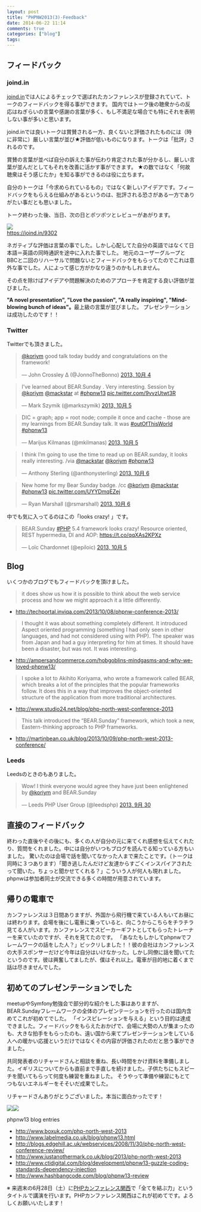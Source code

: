 ```yaml
---
layout: post
title: "PHPNW2013(3)-Feedback"
date: 2014-06-22 11:14
comments: true
categories: ["blog"]
tags:
---
```


## フィードバック

### joind.in

<a href="joind.in">joind.in</a>では人によるチェックで選ばれたカンファレンスが登録されていて、トークのフィードバックを得る事ができます。
国内ではトーク後の聴衆からの反応はねぎらいの言葉や感謝の言葉が多く、もし不満足な場合でも特にそれを表明しない事が多いと思います。

joind.inでは良いトークは賞賛される一方、良くないと評価されたものには（時に非常に）厳しい言葉が並び★評価が低いものになります。トークは「批評」されるのです。

賞賛の言葉が並べば自分の訴えた事が伝わり肯定された事が分かるし、厳しい言葉が並んだとしてもそれを改善に活かす事ができます。
★の数ではなく「何故聴衆はそう感じたか」を知る事ができるのは役に立ちます。

自分のトークは「今求められているもの」ではなく新しいアイデアです。フィードバックをもらえる仕組みがあるというのは、批評される恐さがある一方でありがたい事だとも思いました。

トーク終わった後、当日、次の日とポツポツとレビューがあがります。

<a href="https://joind.in/9302"><img src="/images/phpnw13/joindin.png"><br>
https://joind.in/9302</a>

ネガティブな評価は言葉の事でした。しかし心配してた自分の英語ではなくて日本語＝英語の同時通訳を途中に入れた事でした。
地元のユーザーグループとBBCと二回のリハーサルで問題ないとフィードバックをもらってたのでこれは意外な事でした。人によって感じ方がかなり違うのかもしれません。

その点を除けばアイデアや問題解決のためのアプローチを肯定する良い評価が並びました。

<b>"A novel presentation", "Love the passion", "A really inspiring", "Mind-blowing bunch of ideas"。</b>最上級の言葉が並びました。
プレゼンテーションは成功したのです！！


### Twitter

Twitterでも頂きました。


<blockquote class="twitter-tweet" lang="ja"><p><a href="https://twitter.com/koriym">@koriym</a> good talk today buddy and congratulations on the framework!</p>&mdash; John Crossley ∆ (@JonnoTheBonno) <a href="https://twitter.com/JonnoTheBonno/statuses/386174891222786048">2013, 10月 4</a></blockquote>
<script async src="//platform.twitter.com/widgets.js" charset="utf-8"></script>

<blockquote class="twitter-tweet" lang="ja"><p>I&#39;ve learned about BEAR.Sunday . Very interesting. Session by <a href="https://twitter.com/koriym">@koriym</a> <a href="https://twitter.com/mackstar">@mackstar</a> at <a href="https://twitter.com/search?q=%23phpnw13&amp;src=hash">#phpnw13</a> <a href="http://t.co/9vvzUtwt3R">pic.twitter.com/9vvzUtwt3R</a></p>&mdash; Mark Szymik (@markszymik) <a href="https://twitter.com/markszymik/statuses/386502810051026944">2013, 10月 5</a></blockquote>
<script async src="//platform.twitter.com/widgets.js" charset="utf-8"></script>

<blockquote class="twitter-tweet" lang="ja"><p>DIC = graph; app = root node; compile it once and cache - those are my learnings from BEAR.Sunday talk. It was <a href="https://twitter.com/search?q=%23outOfThisWorld&amp;src=hash">#outOfThisWorld</a> <a href="https://twitter.com/search?q=%23phpnw13&amp;src=hash">#phpnw13</a></p>&mdash; Marijus Kilmanas (@mkilmanas) <a href="https://twitter.com/mkilmanas/statuses/386509192670244864">2013, 10月 5</a></blockquote>
<script async src="//platform.twitter.com/widgets.js" charset="utf-8"></script>

<blockquote class="twitter-tweet" lang="ja"><p>I think I’m going to use the time to read up on BEAR.sunday, it looks really interesting. /via <a href="https://twitter.com/mackstar">@mackstar</a> <a href="https://twitter.com/koriym">@koriym</a> <a href="https://twitter.com/search?q=%23phpnw13&amp;src=hash">#phpnw13</a></p>&mdash; Anthony Sterling (@anthonysterling) <a href="https://twitter.com/anthonysterling/statuses/386728438880813057">2013, 10月 6</a></blockquote>
<script async src="//platform.twitter.com/widgets.js" charset="utf-8"></script>

<blockquote class="twitter-tweet" lang="ja"><p>New home for my Bear Sunday badge. /cc <a href="https://twitter.com/koriym">@koriym</a> <a href="https://twitter.com/mackstar">@mackstar</a> <a href="https://twitter.com/search?q=%23phpnw13&amp;src=hash">#phpnw13</a> <a href="http://t.co/UYYDmqEZej">pic.twitter.com/UYYDmqEZej</a></p>&mdash; Ryan Marshall (@rsmarshall) <a href="https://twitter.com/rsmarshall/statuses/386866175277551617">2013, 10月 6</a></blockquote>
<script async src="//platform.twitter.com/widgets.js" charset="utf-8"></script>

中でも気に入ってるのはこの「looks crazy! 」です。

<blockquote class="twitter-tweet" data-cards="hidden" lang="ja"><p>BEAR.Sunday <a href="https://twitter.com/search?q=%23PHP&amp;src=hash">#PHP</a> 5.4 framework looks crazy! Resource oriented, REST hypermedia, DI and AOP: <a href="https://t.co/qqXAs2KPXz">https://t.co/qqXAs2KPXz</a></p>&mdash; Loïc Chardonnet (@epiloic) <a href="https://twitter.com/epiloic/statuses/386520372503257088">2013, 10月 5</a></blockquote>
<script async src="//platform.twitter.com/widgets.js" charset="utf-8"></script>

## Blog

いくつかのブログでもフィードバックを頂けました。

> it does show us how it is possible to think about the web service process and how we might approach it a little differently.

- http://techportal.inviqa.com/2013/10/08/phpnw-conference-2013/


> I thought it was about something completely different. It introduced Aspect oriented programming (something I had only seen in other languages, and had not considered using with PHP). The speaker was from Japan and had a guy interpreting for him at times. It should have been a disaster, but was not. It was interesting.

- http://ampersandcommerce.com/hobgoblins-mindgasms-and-why-we-loved-phpnw13/

> I spoke a lot to Akihito Koriyama, who wrote a framework called BEAR, which breaks a lot of the principles that the popular frameworks follow. It does this in a way that improves the object-oriented structure of the application from more traditional architectures.

- http://www.studio24.net/blog/php-north-west-conference-2013

> This talk introduced the “BEAR.Sunday” framework, which took a new, Eastern-thinking approach to PHP frameworks.

- http://martinbean.co.uk/blog/2013/10/09/php-north-west-2013-conference/

### Leeds

Leedsのときのもありました。

<blockquote class="twitter-tweet" lang="ja"><p>Wow! I think everyone would agree they have just been enlightened by <a href="https://twitter.com/koriym">@koriym</a> and BEAR.Sunday</p>&mdash; Leeds PHP User Group (@leedsphp) <a href="https://twitter.com/leedsphp/statuses/384767549382356992">2013, 9月 30</a></blockquote>
<script async src="//platform.twitter.com/widgets.js" charset="utf-8"></script>



## 直接のフィードバック

終わった直後やその後にも、多くの人が自分の元に来てくれ感想を伝えてくれたり、質問をくれました。中には自分がいつもブログを読んでる知っている方もいました。
驚いたのは会場で話を聞いてなかった人まで来たことです。（トークは同時に３つあります）「聞き逃したんだけど友達からすごくインスパイアされたって聞いた。ちょっと聞かせてくれる？」こういう人が何人も現れました。
phpnwは参加者同士が交流できる多くの時間が用意されています。

## 帰りの電車で

カンファレンスは３日間ありますが、外国から飛行機で来ている人もいてお昼には終わります。会場を後にし電車に乗っていると、向こうからこちらをチラチラ見てる人がいます。カンファレンスでスピーカーギフトとしてもらったトレーナーを来ていたのですが、それを見てたのです。
「あなたもしかしてphpnwでフレームワークの話をした人？」ビックリしました！！彼の会社はカンファレンスの大手スポンサーだけど今年は自分はいけなかった。しかし同僚に話を聞いてたというのです。彼は興奮してましたが、僕はそれ以上。電車が目的地に着くまで話は尽きませんでした。

## 初めてのプレゼンテーションでした

meetupやSymfony勉強会で部分的な紹介をした事はありますが、BEAR.Sundayフレームワークの全体のプレゼンテーションを行ったのは国内含めてこれが初めてでした。
「インスピレーションを与える」という目的は達成できました。フィードバックをもらえたおかげで、会場に大勢の人が集まったのも、大きな拍手をもらったのも、遠い国から来てプレゼンテーションをしている人への暖かい応援というだけではなくその内容が評価されたのだと思う事ができました。

共同発表者のリチャードさんと相談を重ね、長い時間をかけ資料を準備しました。イギリスについてからも直前まで手直しを続けました。子供たちにもスピーチを聞いてもらって何度も練習を重ねました。
そうやって準備や練習にもとてつもないエネルギーをそそいだ成果でした。

リチャードさんありがとうございました。本当に面白かったです！

<img src="/images/phpnw13/w_richard.jpg"><img src="/images/phpnw13/dog.jpg">


phpnw13 blog entries

* <http://www.boxuk.com/php-north-west-2013>
* <http://www.labelmedia.co.uk/blog/phpnw13.html>
* <http://blogs.edgehill.ac.uk/webservices/2008/11/30/php-north-west-conference-review/>
* <http://www.justanothermark.co.uk/blog/2013/php-north-west-2013>
* <http://www.ctidigital.com/blog/development/phpnw13-guzzle-coding-standards-dependency-injection>
* <http://www.hashbangcode.com/blog/phpnw13-review>

※ 来週末の6月28日（土）に<a href="http://conference.kphpug.jp/2014/">PHPカンファレンス関西</a>で「全てを結ぶ力」というタイトルで講演を行います。PHPカンファレンス関西はこれが初めてです。よろしくお願いいたします！
